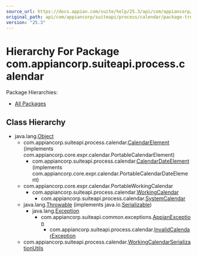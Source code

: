 ```yaml
---
source_url: https://docs.appian.com/suite/help/25.3/api/com/appiancorp/suiteapi/process/calendar/package-tree.html
original_path: api/com/appiancorp/suiteapi/process/calendar/package-tree.html
version: "25.3"
---
```


# Hierarchy For Package com.appiancorp.suiteapi.process.calendar

Package Hierarchies:

-   [All Packages](../../../../../overview-tree.html)

## Class Hierarchy

-   java.lang.[Object](https://docs.oracle.com/en/java/javase/17/docs/api/java.base/java/lang/Object.html "class or interface in java.lang")
    -   com.appiancorp.suiteapi.process.calendar.[CalendarElement](CalendarElement.html "class in com.appiancorp.suiteapi.process.calendar") (implements com.appiancorp.core.expr.calendar.PortableCalendarElement)
        -   com.appiancorp.suiteapi.process.calendar.[CalendarDateElement](CalendarDateElement.html "class in com.appiancorp.suiteapi.process.calendar") (implements com.appiancorp.core.expr.calendar.PortableCalendarDateElement)
    -   com.appiancorp.core.expr.calendar.PortableWorkingCalendar
        -   com.appiancorp.suiteapi.process.calendar.[WorkingCalendar](WorkingCalendar.html "class in com.appiancorp.suiteapi.process.calendar")
            -   com.appiancorp.suiteapi.process.calendar.[SystemCalendar](SystemCalendar.html "class in com.appiancorp.suiteapi.process.calendar")
    -   java.lang.[Throwable](https://docs.oracle.com/en/java/javase/17/docs/api/java.base/java/lang/Throwable.html "class or interface in java.lang") (implements java.io.[Serializable](https://docs.oracle.com/en/java/javase/17/docs/api/java.base/java/io/Serializable.html "class or interface in java.io"))
        -   java.lang.[Exception](https://docs.oracle.com/en/java/javase/17/docs/api/java.base/java/lang/Exception.html "class or interface in java.lang")
            -   com.appiancorp.suiteapi.common.exceptions.[AppianException](../../common/exceptions/AppianException.html "class in com.appiancorp.suiteapi.common.exceptions")
                -   com.appiancorp.suiteapi.process.calendar.[InvalidCalendarException](InvalidCalendarException.html "class in com.appiancorp.suiteapi.process.calendar")
    -   com.appiancorp.suiteapi.process.calendar.[WorkingCalendarSerializationUtils](WorkingCalendarSerializationUtils.html "class in com.appiancorp.suiteapi.process.calendar")
